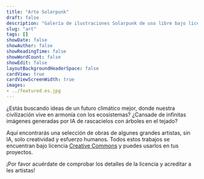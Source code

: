 ```yaml
---
title: "Arte Solarpunk"
draft: false
description: "Galería de ilustraciones Solarpunk de uso libre bajo licencias abiertas"
slug: "art"
tags: []
showDate: false
showAuthor: false
showReadingTime: false
showWordCount: false
showEdit: false
layoutBackgroundHeaderSpace: false
cardView: true
cardViewScreenWidth: true
images:
- ../featured.es.jpg
---
```


¿Estás buscando ideas de un futuro climático mejor, donde nuestra civilización vive en armonía con los ecosistemas? ¿Cansade de infinitas imágenes generadas por IA de rascacielos con árboles en el tejado?

Aquí encontrarás una selección de obras de algunes grandes artistas, sin IA, solo creatividad y esfuerzo humanos. Todos estos trabajos se encuentran bajo licencia [Creative Commons](https://creativecommons.org/share-your-work/cclicenses/) y puedes usarlos en tus proyectos.

¡Por favor acuérdate de comprobar los detalles de la licencia y acreditar a les artistas!

</BR>
